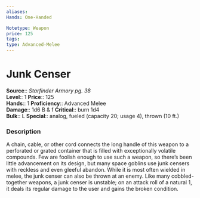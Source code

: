 ```yaml
---
aliases: 
Hands: One-Handed

Notetype: Weapon
price: 125
tags: 
type: Advanced-Melee
---
```


# Junk Censer

**Source**:: _Starfinder Armory pg. 38_  
**Level**:: 1
**Price**:: 125  
**Hands**:: 1
**Proficiency**:: Advanced Melee  
**Damage**:: 1d6 B & f
**Critical**:: burn 1d4  
**Bulk**:: L
**Special**:: analog, fueled (capacity 20; usage 4), thrown (10 ft.)

### Description

A chain, cable, or other cord connects the long handle of this weapon to a perforated or grated container that is filled with exceptionally volatile compounds. Few are foolish enough to use such a weapon, so there’s been little advancement on its design, but many space goblins use junk censers with reckless and even gleeful abandon. While it is most often wielded in melee, the junk censer can also be thrown at an enemy. Like many cobbled-together weapons, a junk censer is unstable; on an attack roll of a natural 1, it deals its regular damage to the user and gains the broken condition.
